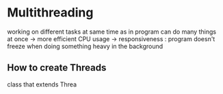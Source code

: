 # Multithreading 

working on different tasks at same time as in program can do many things at once 
-> more efficient CPU usage
-> responsiveness : program doesn't freeze when doing something heavy in the background

## How to create Threads 

class that extends Threa
